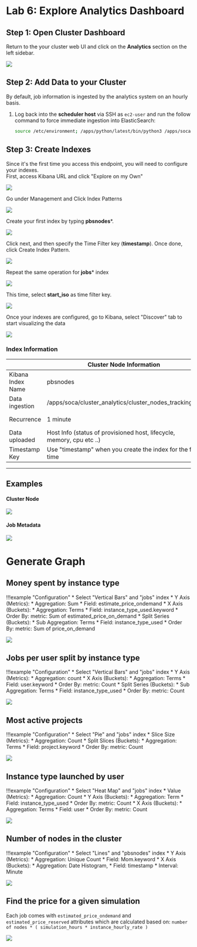 # Lab 6: Explore Analytics Dashboard

## Step 1: Open Cluster Dashboard

Return to the your cluster web UI and click on the **Analytics** section on the left sidebar.

![](../../../imgs/ws-analytics-5.png)


## Step 2: Add Data to your Cluster

By default, job information is ingested by the analytics system on an hourly basis.

1. Log back into the **scheduler host** via SSH as `ec2-user` and run the follow command to force immediate ingestion into ElasticSearch:

    ```bash
    source /etc/environment; /apps/python/latest/bin/python3 /apps/soca/cluster_analytics/job_tracking.py
    ```

## Step 3: Create Indexes

Since it's the first time you access this endpoint, you will need to configure your indexes.  
First, access Kibana URL and click "Explore on my Own"

![](../../../imgs/kibana-1.png)

Go under Management and Click Index Patterns

![](../../../imgs/kibana-2.png)

Create your first index by typing **pbsnodes***.

![](../../../imgs/ws-analytics-1.png)

Click next, and then specify the Time Filter key (**timestamp**). Once done, click Create Index Pattern.

![](../../../imgs/ws-analytics-2.png)

Repeat the same operation for **jobs*** index 

![](../../../imgs/ws-analytics-3.png)

This time,  select **start_iso** as time filter key.

![](../../../imgs/ws-analytics-4.png)


Once your indexes are configured, go to Kibana, select "Discover" tab to start visualizing the data

![](../../../imgs/kibana-5.png)

### Index Information

|  | Cluster Node Information | Job Information |
| ------------------------ | ----------- | ---------- | 
| Kibana Index Name       | pbsnodes         | jobs        | 
| Data ingestion       | /apps/soca/cluster_analytics/cluster_nodes_tracking.py         | /apps/soca/cluster_analytics/job_tracking.py        | 
| Recurrence     | 1 minute         | 1 hour **(note: job must be terminated to be shown on ElasticSearch)**       | 
| Data uploaded         | Host Info (status of provisioned host, lifecycle, memory, cpu etc ..)         | Job Info (allocated hardware, licenses, simulation cost, job owner, instance type ...)        | 
| Timestamp Key   | Use "timestamp" when you create the index for the first time         | use "start_iso" when you create the index for the first time        | 

____

## Examples

#### Cluster Node

![](../../../imgs/kibana-6.png)


#### Job Metadata

![](../../../imgs/kibana-7.png)



# Generate Graph

## Money spent by instance type

!!!example "Configuration"
    * Select "Vertical Bars" and "jobs" index
    * Y Axis (Metrics):
        * Aggregation: Sum
        * Field: estimate_price_ondemand
    * X Axis (Buckets):
        * Aggregation: Terms
        * Field: instance_type_used.keyword
        * Order By: metric: Sum of estimated_price_on_demand
    * Split Series (Buckets):
        * Sub Aggregation: Terms
        * Field: instance_type_used
        * Order By:  metric: Sum of price_on_demand


![](../../../imgs/dashboard-2.png)


## Jobs per user split by instance type

!!!example "Configuration"
    * Select "Vertical Bars" and "jobs" index
    * Y Axis (Metrics):
        * Aggregation: count
    * X Axis (Buckets):
        * Aggregation: Terms
        * Field: user.keyword
        * Order By: metric: Count
    * Split Series (Buckets):
        * Sub Aggregation: Terms
        * Field: instance_type_used
        * Order By: metric: Count
 
![](../../../imgs/dashboard-9.png)  
    
## Most active projects 

!!!example "Configuration"
    * Select "Pie" and "jobs" index
    * Slice Size (Metrics):
        * Aggregation: Count
    * Split Slices (Buckets):
        * Aggregation: Terms
        * Field: project.keyword
        * Order By: metric: Count
    

![](../../../imgs/dashboard-3.png)


## Instance type launched by user

!!!example "Configuration"
    * Select "Heat Map" and "jobs" index
    * Value (Metrics):
        * Aggregation: Count
    * Y Axis (Buckets):
        * Aggregation: Term
        * Field: instance_type_used
        * Order By: metric: Count
    * X Axis (Buckets):
        * Aggregation: Terms
        * Field: user
        * Order By: metric: Count

![](../../../imgs/dashboard-5.png)

## Number of nodes in the cluster

!!!example "Configuration"
    * Select "Lines" and "pbsnodes" index
    * Y Axis (Metrics):
        * Aggregation: Unique Count
        * Field: Mom.keyword
    * X Axis (Buckets):
        * Aggregation: Date Histogram,
        * Field: timestamp
        * Interval: Minute

![](../../../imgs/dashboard-7.png)


## Find the price for a given simulation

Each job comes with `estimated_price_ondemand` and `estimated_price_reserved` attributes which are calculated based on: `number of nodes * ( simulation_hours * instance_hourly_rate ) `

![](../../../imgs/dashboard-1.png)
